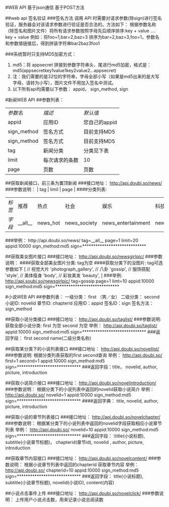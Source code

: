 #WEB API
基于json通信
基于POST方法

##web api 签名验证
###签名方法
调用 API 时需要对请求参数(除sign)进行签名验证，服务器会对该请求参数进行验证是否合法的。方法如下：
根据参数名称（除签名和图片文件）将所有请求参数按照字母先后顺序排序:key + value .... key + value
例如：将foo=1,bar=2,baz=3 排序为bar=2,baz=3,foo=1，参数名和参数值链接后，得到拼装字符串bar2baz3foo1

###系统暂时只支持MD5加密方式：
1. md5：将 appsecret 拼接到参数字符串头、尾进行md5加密，格式是：md5(appsecretkey1value1key2value2...appsecret)
2. 注：我们需要的是32位的字符串，字母全部小写（如果是md5出来的是大写字母，请转为小写），图片文件不用加入签名中测试。
3. 以下所有api均需要以下参数： appid， sign_method, sign

#新闻WEB API
##参数列表：
<table>
<tbody>
<tr><td><em>参数名</em></td><td><em>描述</em></td><td><em>默认值</em></td></tr>
<tr><td>appid</td><td>应用ID</td><td>您自己的appid</td></tr>
<tr><td>sign_method</td><td>签名方式</td><td>目前支持MD5</td></tr>
<tr><td>sign_method</td><td>签名方式</td><td>目前支持MD5</td></tr>
<tr><td>tag</td><td>新闻分类</td><td>分类见下表</td></tr>
<tr><td>limit</td><td>每次请求的条数</td><td>10</td></tr>
<tr><td>page</td><td>页数</td><td>页数</td></tr>
</tbody>
</table>

##获取新闻接口，前三条为置顶新闻
###接口地址： http://api.doubi.so/news/
###参数说明：
| tag | limil | page |
####分类列表:
<table>
<tbody>
<tr><td><em>标签</em></td><td>推荐</td><td>热点</td><td>社会</td><td>娱乐</td><td>科技</td><td>汽车</td><td>时尚</td></tr>
<tr><td><em>字段</em></td><td>__all__</td><td>news_hot</td><td>news_society</td><td>news_entertainment</td><td>news_tech</td><td>news_car</td><td>news_fashion</td></tr>
</tbody>
</table>
###举例：
    http://api.doubi.so/news/
    tag=__all__
    page=1
    limit=20
    appid:10000
    sign_method:md5
    sign=*****************************


##获取美女图片接口
###接口地址： http://api.doubi.so/newsgirlpic/
###参数说明：
####获取全部美女图片分类: tag为空
####获取分类下的没图片: tag可选参数如下
    [
    // 视觉大片
    'photograph_gallery',
    // 八卦
    'gossip',
    // 服饰搭配
    'style',
    // 美体瘦身
    'body',
    // 彩妆美发
    'beauty',
    ]
###举例:
    http://api.soubi.so/newsgirlpic/
    tag=gossip
    page=1
    limt=10
    appid:10000
    sign_method:md5
    sign=*****************************



#小说WEB API
##参数列表：
    一级分类： first （男／女）
    二级分类： second
    小说ID: novelid
    章节ID: chapterid
    应用ID：appid
    签名ID：sign
    签名方法：sign_method

##获取小说分类接口
###接口地址： http://api.doubi.so/taglist/
###参数说明:
    获取全部小说分类: first 为空 second 为空 
    举例： 
    http://api.doubi.so/taglist/
appid:10000
sign_method:md5
sign=*****************************
###返回字段： 
first  second  name(二级分类名称)

##获取某分类下的小说列表接口
###接口地址： http://api.doubi.so/novellist/ 
###参数说明:
    根据分类列表获取的first  second查询
    举例：
    http://api.doubi.so/
    first=1
    second=1
    appid:10000
    sign_method:md5
    sign=*****************************
###返回字段：title， novelid, author, picture, introduction

##获取小说简介接口
###接口地址： http://api.doubi.so/novelintroduction/
###参数说明：
    根据分类下的小说列表中返回的novelid获取小说简介
    举例： 
    http://api.doubi.so/
    novelid=1
    appid:10000
    sign_method:md5
    sign=*****************************
####返回字典： 
    title, novelid, author, picture, introduction

##获取小说的章节列表接口
###接口地址： 
    http://api.doubi.so/novelchapter/
###参数说明：
    根据某分类下的小说列表中返回的novelid字段获取相应小说章节列表
    举例：
    http://api.doubi.so/
    novelid=10
    appid:10000
    sign_method:md5
    sign=*****************************
###返回字段：
    \title(小说标题), subtitle(小说章节标题)， chapterid(章节id), novelid , author, picture, introduction

##获取章节内容接口
###接口地址： 
    http://api.doubi.so/novelcontent/
###参数说明：
    根据小说章节列表中返回的chapterid 获取章节内容
    举例： 
    http://api.doubi.so/
    chapterid=10
    appid:10000
    sign_method:md5
    sign=*****************************
###返回字段：
title(小说标题), subtitle(小说章节标题), novelid(小说ID), content(内容)

##小说点击事件上传
###接口地址：
    http://api.doubi.so/novelclick/
###参数说明：
    上传用户小说点击数，用来记录小说总阅读数
